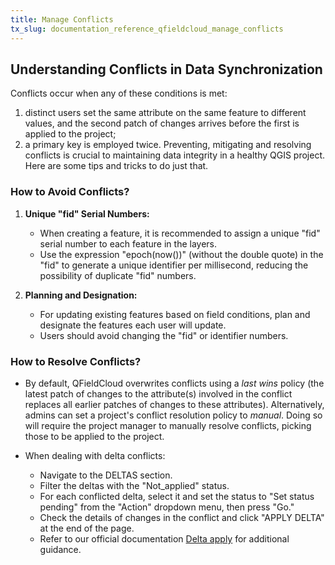 ```yaml
---
title: Manage Conflicts
tx_slug: documentation_reference_qfieldcloud_manage_conflicts
---
```


## Understanding Conflicts in Data Synchronization

Conflicts occur when any of these conditions is met:

1) distinct users set the same attribute on the same feature to different values, and the second patch of changes arrives before the first is applied to the project;
2) a primary key is employed twice.
Preventing, mitigating and resolving conflicts is crucial to maintaining data integrity in a healthy QGIS project. Here are some tips and tricks to do just that.

### How to Avoid Conflicts?

1. **Unique "fid" Serial Numbers:**
   - When creating a feature, it is recommended to assign a unique "fid" serial number to each feature in the layers.
   - Use the expression "epoch(now())" (without the double quote) in the "fid" to generate a unique identifier per millisecond, reducing the possibility of duplicate "fid" numbers.

2. **Planning and Designation:**
   - For updating existing features based on field conditions, plan and designate the features each user will update.
   - Users should avoid changing the "fid" or identifier numbers.

### How to Resolve Conflicts?

- By default, QFieldCloud overwrites conflicts using a _last wins_ policy (the latest patch of changes to the attribute(s) involved in the conflict replaces all earlier patches of changes to these attributes). Alternatively, admins can set a project's conflict resolution policy to _manual_. Doing so will require the project manager to manually resolve conflicts, picking those to be applied to the project.

- When dealing with delta conflicts:
   - Navigate to the DELTAS section.
   - Filter the deltas with the "Not_applied" status.
   - For each conflicted delta, select it and set the status to "Set status pending" from the "Action" dropdown menu, then press "Go."
   - Check the details of changes in the conflict and click "APPLY DELTA" at the end of the page.
   - Refer to our official documentation [Delta apply](https://docs.qfield.org/reference/qfieldcloud/jobs/#delta-apply-delta_apply-job) for additional guidance.
